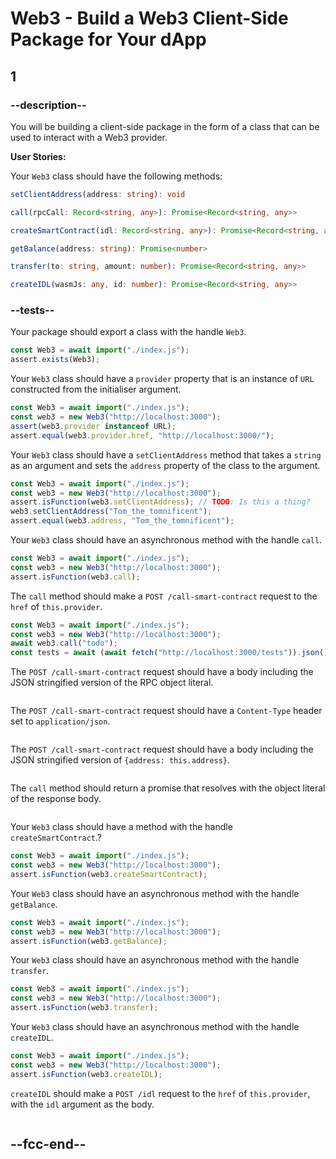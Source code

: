 # Web3 - Build a Web3 Client-Side Package for Your dApp

## 1

### --description--

You will be building a client-side package in the form of a class that can be used to interact with a Web3 provider.

**User Stories:**

Your `Web3` class should have the following methods:

```ts
setClientAddress(address: string): void
```

```ts
call(rpcCall: Record<string, any>): Promise<Record<string, any>>
```

```ts
createSmartContract(idl: Record<string, any>): Promise<Record<string, any>>
```

```ts
getBalance(address: string): Promise<number>
```

```ts
transfer(to: string, amount: number): Promise<Record<string, any>>
```

```ts
createIDL(wasmJs: any, id: number): Promise<Record<string, any>>
```

### --tests--

Your package should export a class with the handle `Web3`.

```js
const Web3 = await import("./index.js");
assert.exists(Web3);
```

Your `Web3` class should have a `provider` property that is an instance of `URL` constructed from the initialiser argument.

```js
const Web3 = await import("./index.js");
const web3 = new Web3("http://localhost:3000");
assert(web3.provider instanceof URL);
assert.equal(web3.provider.href, "http://localhost:3000/");
```

Your `Web3` class should have a `setClientAddress` method that takes a `string` as an argument and sets the `address` property of the class to the argument.

```js
const Web3 = await import("./index.js");
const web3 = new Web3("http://localhost:3000");
assert.isFunction(web3.setClientAddress); // TODO: Is this a thing?
web3.setClientAddress("Tom_the_tomnificent");
assert.equal(web3.address, "Tom_the_tomnificent");
```

Your `Web3` class should have an asynchronous method with the handle `call`.

```js
const Web3 = await import("./index.js");
const web3 = new Web3("http://localhost:3000");
assert.isFunction(web3.call);
```

The `call` method should make a `POST /call-smart-contract` request to the `href` of `this.provider`.

```js
const Web3 = await import("./index.js");
const web3 = new Web3("http://localhost:3000");
await web3.call("todo");
const tests = await (await fetch("http://localhost:3000/tests")).json();
```

The `POST /call-smart-contract` request should have a body including the JSON stringified version of the RPC object literal.

```js

```

The `POST /call-smart-contract` request should have a `Content-Type` header set to `application/json`.

```js

```

The `POST /call-smart-contract` request should have a body including the JSON stringified version of `{address: this.address}`.

```js

```

The `call` method should return a promise that resolves with the object literal of the response body.

```js

```

Your `Web3` class should have a method with the handle `createSmartContract`.?

```js
const Web3 = await import("./index.js");
const web3 = new Web3("http://localhost:3000");
assert.isFunction(web3.createSmartContract);
```

Your `Web3` class should have an asynchronous method with the handle `getBalance`.

```js
const Web3 = await import("./index.js");
const web3 = new Web3("http://localhost:3000");
assert.isFunction(web3.getBalance);
```

Your `Web3` class should have an asynchronous method with the handle `transfer`.

```js
const Web3 = await import("./index.js");
const web3 = new Web3("http://localhost:3000");
assert.isFunction(web3.transfer);
```

Your `Web3` class should have an asynchronous method with the handle `createIDL`.

```js
const Web3 = await import("./index.js");
const web3 = new Web3("http://localhost:3000");
assert.isFunction(web3.createIDL);
```

`createIDL` should make a `POST /idl` request to the `href` of `this.provider`, with the `idl` argument as the body.

```js

```

## --fcc-end--
